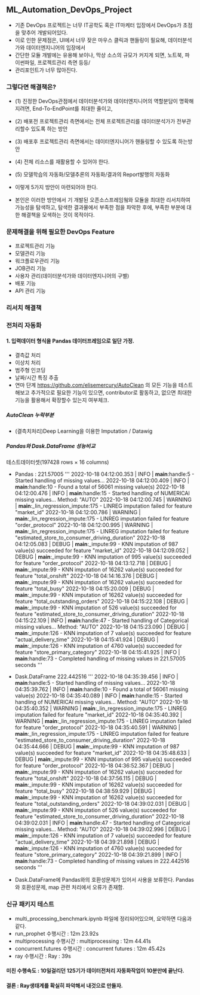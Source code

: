 ## ML_Automation_DevOps_Project

- 기존 DevOps 프로젝트는 너무 IT공학도 혹은 IT마케터 입장에서 DevOps가 초점을 맞추어 개발되어있다.
- 이로 인한 문제점은, UI에서 너무 잦은 마우스 클릭과 핸들링이 필요해, 데이터분석가와 데이터엔지니어의 입장에서
- 간단한 모듈 개발에는 유용해 보이나, 막상 소스의 규모가 커지게 되면, 노트북, 파이썬파일, 프로젝트관리 측면 등등/
- 관리포인트가 너무 많아진다.

### 그렇다면 해결책은?
- (1) 진정한 DevOps관점에서 데이터분석가와 데이터엔지니어의 역할분담이 명확해지려면, End-To-EndPoint를 최대한 줄이고,
- (2) 배포전 프로젝트관리 측면에서는 전체 프로젝트관리를 데이터분석가가 전부관리할수 있도록 하는 방안
- (3) 배포후 프로젝트관리 측면에서는 데이터엔지니어가 핸들링할 수 있도록 하는방안
- (4) 전체 리소스를 재활용할 수 있어야 한다.
- (5) 모델학습의 자동화/모델추론의 자동화/결과의 Report발행의 자동화
- 이렇게 5가지 방안이 마련되어야 한다.
 
- 본인은 이러한 방안에서 기 개발된 오픈소스프레임웤와 모듈을 최대한 리서치하여 가능성을 탐색하고, 탐색한 결과물에서 부족한 점을
파악한 후에, 부족한 부분에 대한 해결책을 모색하는 것이 목적이다.

### 문제해결을 위해 필요한 DevOps Feature
- 프로젝트관리 기능
- 모델관리 기능
- 워크플로우관리 기능
- JOB관리 기능
- 사용자 관리(데이터분석가와 데이터엔지니어의 구별)
- 배포 기능
- API 관리 기능

### 리서치 해결책 


### 전처리 자동화

#### 1. 입력데이터 형식을 Pandas 데이터프레임으로 일단 가정.
- 결측값 처리
- 이상치 처리
- 범주형 인코딩
- 날짜/시간 특징 추출
- 연마 단계
https://github.com/elisemercury/AutoClean
의 모든 기능을 테스트해보고 추가적으로 필요한 기능이 있으면, contributor로 활동하고, 없으면 최대한 기능을 활용해서 확장할수 있는지 여부체크.

##### AutoClean 누락부분
- (결측치처리)Deep Learning을 이용한 Imputation / Datawig


##### Pandas와 Dask.DataFrame 성능비교

테스트데이터셋(197428 rows × 16 columns)

- Pandas : 221.57005
'''
2022-10-18 04:12:00.353 | INFO     | __main__:handle:5 - Started handling of missing values...
2022-10-18 04:12:00.409 | INFO     | __main__:handle:10 - Found a total of 56061 missing value(s)
2022-10-18 04:12:00.476 | INFO     | __main__:handle:15 - Started handling of NUMERICAl missing values... Method: "AUTO"
2022-10-18 04:12:00.745 | WARNING  | __main__:_lin_regression_impute:175 - LINREG imputation failed for feature "market_id"
2022-10-18 04:12:00.786 | WARNING  | __main__:_lin_regression_impute:175 - LINREG imputation failed for feature "order_protocol"
2022-10-18 04:12:00.995 | WARNING  | __main__:_lin_regression_impute:175 - LINREG imputation failed for feature "estimated_store_to_consumer_driving_duration"
2022-10-18 04:12:05.083 | DEBUG    | __main__:_impute:99 - KNN imputation of 987 value(s) succeeded for feature "market_id"
2022-10-18 04:12:09.052 | DEBUG    | __main__:_impute:99 - KNN imputation of 995 value(s) succeeded for feature "order_protocol"
2022-10-18 04:13:12.718 | DEBUG    | __main__:_impute:99 - KNN imputation of 16262 value(s) succeeded for feature "total_onshift"
2022-10-18 04:14:16.376 | DEBUG    | __main__:_impute:99 - KNN imputation of 16262 value(s) succeeded for feature "total_busy"
2022-10-18 04:15:20.009 | DEBUG    | __main__:_impute:99 - KNN imputation of 16262 value(s) succeeded for feature "total_outstanding_orders"
2022-10-18 04:15:22.108 | DEBUG    | __main__:_impute:99 - KNN imputation of 526 value(s) succeeded for feature "estimated_store_to_consumer_driving_duration"
2022-10-18 04:15:22.109 | INFO     | __main__:handle:47 - Started handling of Categorical missing values... Method: "AUTO"
2022-10-18 04:15:23.090 | DEBUG    | __main__:_impute:126 - KNN imputation of 7 value(s) succeeded for feature "actual_delivery_time"
2022-10-18 04:15:41.924 | DEBUG    | __main__:_impute:126 - KNN imputation of 4760 value(s) succeeded for feature "store_primary_category"
2022-10-18 04:15:41.925 | INFO     | __main__:handle:73 - Completed handling of missing values in 221.57005 seconds
'''

- Dask.DataFrame 222.442516 
'''
2022-10-18 04:35:39.456 | INFO     | __main__:handle:5 - Started handling of missing values...
2022-10-18 04:35:39.762 | INFO     | __main__:handle:10 - Found a total of 56061 missing value(s)
2022-10-18 04:35:40.089 | INFO     | __main__:handle:15 - Started handling of NUMERICAl missing values... Method: "AUTO"
2022-10-18 04:35:40.352 | WARNING  | __main__:_lin_regression_impute:175 - LINREG imputation failed for feature "market_id"
2022-10-18 04:35:40.392 | WARNING  | __main__:_lin_regression_impute:175 - LINREG imputation failed for feature "order_protocol"
2022-10-18 04:35:40.591 | WARNING  | __main__:_lin_regression_impute:175 - LINREG imputation failed for feature "estimated_store_to_consumer_driving_duration"
2022-10-18 04:35:44.666 | DEBUG    | __main__:_impute:99 - KNN imputation of 987 value(s) succeeded for feature "market_id"
2022-10-18 04:35:48.633 | DEBUG    | __main__:_impute:99 - KNN imputation of 995 value(s) succeeded for feature "order_protocol"
2022-10-18 04:36:52.367 | DEBUG    | __main__:_impute:99 - KNN imputation of 16262 value(s) succeeded for feature "total_onshift"
2022-10-18 04:37:56.115 | DEBUG    | __main__:_impute:99 - KNN imputation of 16262 value(s) succeeded for feature "total_busy"
2022-10-18 04:38:59.929 | DEBUG    | __main__:_impute:99 - KNN imputation of 16262 value(s) succeeded for feature "total_outstanding_orders"
2022-10-18 04:39:02.031 | DEBUG    | __main__:_impute:99 - KNN imputation of 526 value(s) succeeded for feature "estimated_store_to_consumer_driving_duration"
2022-10-18 04:39:02.031 | INFO     | __main__:handle:47 - Started handling of Categorical missing values... Method: "AUTO"
2022-10-18 04:39:02.996 | DEBUG    | __main__:_impute:126 - KNN imputation of 7 value(s) succeeded for feature "actual_delivery_time"
2022-10-18 04:39:21.898 | DEBUG    | __main__:_impute:126 - KNN imputation of 4760 value(s) succeeded for feature "store_primary_category"
2022-10-18 04:39:21.899 | INFO     | __main__:handle:73 - Completed handling of missing values in 222.442516 seconds
'''


- Dask.DataFrame에 Pandas와의 호환성문제가 있어서 사용을 보류한다. Pandas와 호환성문제, map 관련 처리에서 오류가 존재함.

### 신규 패키지 테스트 
- multi_processing_benchmark.ipynb 파일에 정리되어있으며, 요약하면 다음과같다.
- run_prophet 수행시간 : 12m 23.92s
- multiprocessing 수행시간 : multiprocessing : 12m 44.41s
- concurrent.futures 수행시간 : concurrent futures : 12m 45.42s
- ray 수행시간 : Ray : 39s
#### 미친 수행속도 : 10일걸리던 125기가 데이터전처리 자동화작업이 10분만에 끝난다.
#### 결론 : Ray생태계를 확실히 파악해서 내것으로 만들자.
